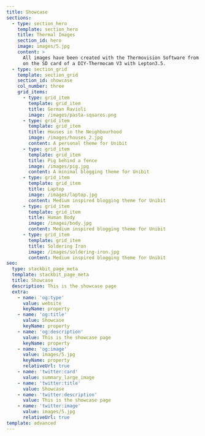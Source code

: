 ```yaml
---
title: Showcase
sections:
  - type: section_hero
    template: section_hero
    title: Thermal Images
    section_id: hero
    image: images/5.jpg
    content: >
      All images have been created with the Thermovision Software from raw files
      on the SD card of a DIY-Thermocam V3 with Lepton3.5.
  - type: section_grid
    template: section_grid
    section_id: showcase
    col_number: three
    grid_items:
      - type: grid_item
        template: grid_item
        title: German Ravioli
        image: /images/pasta-squares.png
      - type: grid_item
        template: grid_item
        title: Houses in the Neighbourhood
        image: /images/houses_2.jpg
        content: A personal theme for Unibit
      - type: grid_item
        template: grid_item
        title: Pig behind a fence
        image: /images/pig.jpg
        content: A minimal blogging theme for Unibit
      - type: grid_item
        template: grid_item
        title: Laptop
        image: /images/laptop.jpg
        content: Medium inspired blogging theme for Unibit
      - type: grid_item
        template: grid_item
        title: Human Body
        image: /images/body.jpg
        content: Medium inspired blogging theme for Unibit
      - type: grid_item
        template: grid_item
        title: Soldering Iron
        image: /images/soldering-iron.jpg
        content: Medium inspired blogging theme for Unibit
seo:
  type: stackbit_page_meta
  template: stackbit_page_meta
  title: Showcase
  description: This is the showcase page
  extra:
    - name: 'og:type'
      value: website
      keyName: property
    - name: 'og:title'
      value: Showcase
      keyName: property
    - name: 'og:description'
      value: This is the showcase page
      keyName: property
    - name: 'og:image'
      value: images/5.jpg
      keyName: property
      relativeUrl: true
    - name: 'twitter:card'
      value: summary_large_image
    - name: 'twitter:title'
      value: Showcase
    - name: 'twitter:description'
      value: This is the showcase page
    - name: 'twitter:image'
      value: images/5.jpg
      relativeUrl: true
template: advanced
---
```

